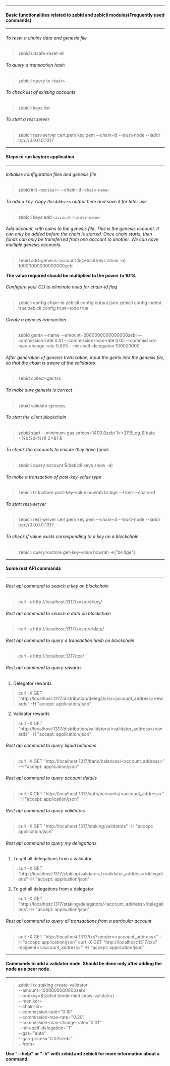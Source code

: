 -------------------------------------------------------------------------------------
#### Basic functionalities related to zebid and zebicli modules(Frequently used commands)
-------------------------------------------------------------------------------------

###### To reset a chains data and genesis file
> zebid unsafe-reset-all

###### To query a transaction hash
> zebicli query tx `<hash>`

###### To check list of existing accounts
> zebicli keys list

###### To start a rest server
> zebicli rest-server cert.pem key.pem --chain-id <chain-name> --trust-node --laddr tcp://0.0.0.0:1317

----------------------------------
#### Steps to run keytore application
----------------------------------

###### Initialize configuration files and genesis file
> zebid init `<moniker>` --chain-id `<chain-name>`

###### To add a key. Copy the `Address` output here and save it for later use
> zebicli keys add `<account-holder-name>`

###### Add account, with coins to the genesis file. This is the genesis account. It can only be added before the chain is started. Once chain starts, then funds can only be transferred from one account to another. We can have multiple genesis accounts.
> zebid add-genesis-account $(zebicli keys show <account-holder-name> -a) 10000000000000000zebi

**The value required should be multiplied to the power to 10^8.**

###### Configure your CLI to eliminate need for chain-id flag
> zebicli config chain-id <chain-name>
> zebicli config output json
> zebicli config indent true
> zebicli config trust-node true

###### Create a genesis transaction
> zebid gentx --name <account-holder-name> --amount=2000000000000000zebi --commission-rate 0.01 --commission-max-rate 0.05 --commission-max-change-rate 0.005 --min-self-delegation 100000000

###### After generation of genesis transcation, input the gentx into the genesis file, so that the chain is aware of the validators
> zebid collect-gentxs

###### To make sure genesis is correct
> zebid validate-genesis

###### To start the client blockchain
> zebid start --minimum-gas-prices=1400.0zebi 1>>ZPBLog.$(date +%b%d-%H)  2>&1  &

###### To check the accounts to ensure they have funds
> zebicli query account $(zebicli keys show <account-holder-name> -a)

###### To make a transaction of post-key-value type
> zebicli tx kvstore post-key-value howrah bridge --from <account-holder-name> --chain-id <chain-name>

###### To start rest-server
> zebicli rest-server cert.pem key.pem --chain-id <chain-name> --trust-node --laddr tcp://0.0.0.0:1317

###### To check if value exists corresponding to a key on a blockchain
> zebicli query kvstore get-key-value howrah
->["bridge"]

------------------------
#### Some rest API commands
------------------------
###### Rest api command to search a key on blockchain
> curl -s http://localhost:1317/kvstore/key/<key>

###### Rest api command to search a data on blockchain
> curl -s http://localhost:1317/kvstore/data/<data>

###### Rest api command to query a transaction hash on blockchain
> curl -s http://localhost:1317/txs/<hash>

###### Rest api command to query rewards
1. Delegator rewards
> curl -X GET "http://localhost:1317/distribution/delegators/<account_address>/rewards" -H "accept: application/json"

2. Validator rewards
> curl -X GET "http://localhost:1317/distribution/validators/<validator_address>/rewards" -H "accept: application/json"

###### Rest api command to query liquid balances
> curl -X GET "http://localhost:1317/bank/balances/<account_address>" -H "accept: application/json"

###### Rest api command to query account details
> curl -X GET "http://localhost:1317/auth/accounts/<account_address>" -H "accept: application/json"

###### Rest api command to query validators
> curl -X GET "http://localhost:1317/staking/validators" -H "accept: application/json"

###### Rest api command to query my delegations
1. To get all delegations from a validator
> curl -X GET "http://localhost:1317/staking/validators/<validator_address>/delegations" -H "accept: application/json"

2. To get all delegations from a delegator
> curl -X GET "http://localhost:1317/staking/delegators/<account_address>/delegations" -H "accept: application/json"

###### Rest api command to query all transactions from a particular account
> curl -X GET "http://localhost:1317/txs?sender=<account_address>" -H "accept: application/json"
> curl -X GET "http://localhost:1317/txs?recipient=<account_address>" -H "accept: application/json"

---------------------------------------------------------------------------------------------
#### Commands to add a validator node. Should be done only after adding the node as a peer node.
---------------------------------------------------------------------------------------------
> zebicli tx staking create-validator \
  --amount=1000000000000zebi \
  --pubkey=$(zebid tendermint show-validator) \
  --moniker=<node-name> \
  --chain-id=<chain-name> \
  --commission-rate="0.10" \
  --commission-max-rate="0.20" \
  --commission-max-change-rate="0.01" \
  --min-self-delegation="1" \
  --gas="auto" \
  --gas-prices="0.025zebi" \
  --from=<account-holder-name>

**Use "--help" or "-h" with zebid and zebicli for more information about a command.**
